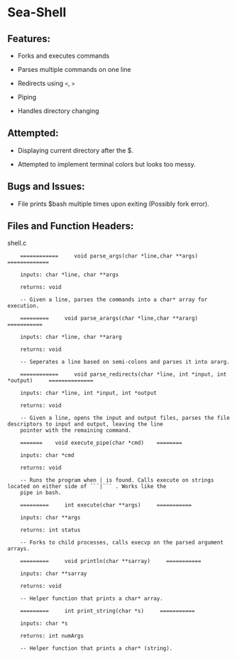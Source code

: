 # Sea-Shell

## Features:

* Forks and executes commands

* Parses multiple commands on one line

* Redirects using ```<```, ```>```

* Piping 

* Handles directory changing


## Attempted:

* Displaying current directory after the $.

* Attempted to implement terminal colors but looks too messy.

## Bugs and Issues:

* File prints $bash multiple times upon exiting (Possibly fork error).

## Files and Function Headers:

shell.c

```
	============     void parse_args(char *line,char **args)    =============

	inputs: char *line, char **args

	returns: void
	
	-- Given a line, parses the commands into a char* array for execution.

	=========     void parse_arargs(char *line,char **ararg)    ===========

	inputs: char *line, char **ararg
  
	returns: void

	-- Seperates a line based on semi-colons and parses it into ararg.
	
	============     void parse_redirects(char *line, int *input, int *output)     ==============  

	inputs: char *line, int *input, int *output

	returns: void
	
	-- Given a line, opens the input and output files, parses the file descriptors to input and output, leaving the line  
	pointer with the remaining command.

	=======    void execute_pipe(char *cmd)    ========

	inputs: char *cmd
  
	returns: void
	
	-- Runs the program when | is found. Calls execute on strings located on either side of ```|``` . Works like the  
	pipe in bash.
  
	=========     int execute(char **args)     ===========

	inputs: char **args

	returns: int status
	
	-- Forks to child processes, calls execvp on the parsed argument arrays.
  
	=========     void println(char **sarray)     ===========

	inputs: char **sarray

	returns: void
	
	-- Helper function that prints a char* array.
  
	=========     int print_string(char *s)     ===========

	inputs: char *s

	returns: int numArgs
	
	-- Helper function that prints a char* (string).
